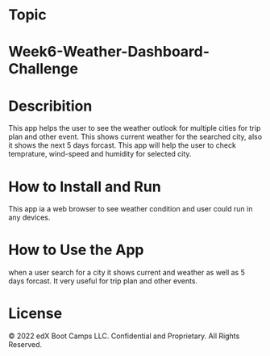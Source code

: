 # Topic 
# Week6-Weather-Dashboard-Challenge

# Describition 
This app helps the user to see the weather outlook for multiple cities for trip plan and other event.
This shows current weather for the searched city, also it shows the next 5 days forcast.
This app will help the user to check temprature, wind-speed and humidity for selected city.

# How to Install and Run
This app ia a web browser to see weather condition and user could run in any devices. 

# How to Use the App
when a user search for a city it shows current and weather as well as 5 days forcast. 
It very useful for trip plan and other events.

# License
© 2022 edX Boot Camps LLC. Confidential and Proprietary. 
All Rights Reserved.

